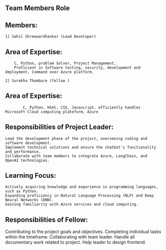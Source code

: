 ##      Team Members Role 

## Members:

	1] Sahil Shreewardhankar (Lead Developer) 
## Area of Expertise: 
		C, Python, problem Solver, Project Management, 
		Proficient in Software testing, security, development and deployment, Command over Azure platform. 

	2] Surekha Thombare (fellow )  
## Area of Expertise:
			C, Python, Html, CSS, Javascript, efficiently handles Microsoft Cloud computing plateform, Azure 

## Responsibilities of Project Leader:

    Lead the development phase of the project, overseeing coding and software development.
    Implement technical solutions and ensure the chatbot's functionality and performance.
    Collaborate with team members to integrate Azure, LangChain, and OpenAI technologies.

## Learning Focus:

    Actively acquiring knowledge and experience in programming languages, such as Python.
    Expanding proficiency in Natural Language Processing (NLP) and Deep Neural Networks (DNN).
    Gaining familiarity with Azure services and cloud computing.	
	
## Responsibilities of Fellow:

 Contributing to the project goals and objectives.
 Completing individual tasks within the timeframe. 
 Collaborating with team leader.
 Handle all documentary work related to project.
 Help leader to design frontend. 


